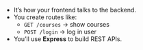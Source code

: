 - It’s how your frontend talks to the backend.
- You create routes like:
    - `GET /courses` → show courses
    - `POST /login` → log in user
- You’ll use **Express** to build REST APIs.